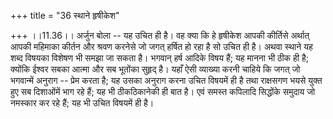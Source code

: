 +++
title = "36 स्थाने हृषीकेश"

+++
।।11.36।। अर्जुन बोला -- यह उचित ही है। वह क्या कि हे हृषीकेश आपकी
कीर्तिसे अर्थात् आपकी महिमाका कीर्तन और श्रवण करनेसे जो जगत् हर्षित हो
रहा है सो उचित ही है। अथवा स्थाने यह शब्द विषयका विशेषण भी समझा जा सकता
है। भगवान् हर्ष आदिके विषय हैं; यह मानना भी ठीक ही है; क्योंकि ईश्वर
सबका आत्मा और सब भूतोंका सुहृद् है। यहाँ ऐसी व्याख्या करनी चाहिये कि
जगत् जो भगवान्में अनुराग -- प्रेम करता है; यह उसका अनुराग करना उचित
विषयमें ही है तथा राक्षसगण भयसे युक्त हुए सब दिशाओंमें भाग रहे हैं; यह
भी ठीकठिकानेकी ही बात है। एवं समस्त कपिलादि सिद्धोंके समुदाय जो नमस्कार
कर रहे हैं; यह भी उचित विषयमें ही है।
